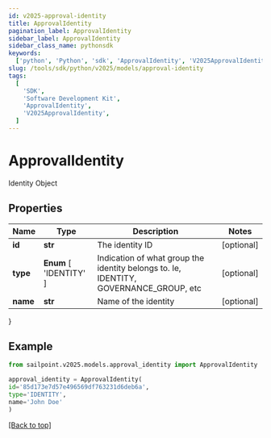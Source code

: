 ```yaml
---
id: v2025-approval-identity
title: ApprovalIdentity
pagination_label: ApprovalIdentity
sidebar_label: ApprovalIdentity
sidebar_class_name: pythonsdk
keywords:
  ['python', 'Python', 'sdk', 'ApprovalIdentity', 'V2025ApprovalIdentity']
slug: /tools/sdk/python/v2025/models/approval-identity
tags:
  [
    'SDK',
    'Software Development Kit',
    'ApprovalIdentity',
    'V2025ApprovalIdentity',
  ]
---
```


# ApprovalIdentity

Identity Object

## Properties

| Name | Type | Description | Notes |
| --- | --- | --- | --- |
| **id** | **str** | The identity ID | [optional] |
| **type** | **Enum** [ 'IDENTITY' ] | Indication of what group the identity belongs to. Ie, IDENTITY, GOVERNANCE_GROUP, etc | [optional] |
| **name** | **str** | Name of the identity | [optional] |

}

## Example

```python
from sailpoint.v2025.models.approval_identity import ApprovalIdentity

approval_identity = ApprovalIdentity(
id='85d173e7d57e496569df763231d6deb6a',
type='IDENTITY',
name='John Doe'
)

```

[[Back to top]](#)
